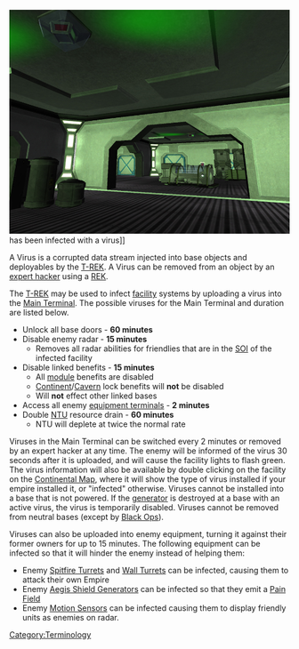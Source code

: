 ![](images/InfectedFacilityLighting.jpg "fig:InfectedFacilityLighting.jpg") has
been infected with a virus\]\]

A Virus is a corrupted data stream injected into base objects and
deployables by the [T-REK](T-REK.md "wikilink"). A Virus can be removed
from an object by an [expert hacker](Expert_Hacking.md "wikilink") using a
[REK](REK.md "wikilink").

The [T-REK](T-REK.md "wikilink") may be used to infect
[facility](facility.md "wikilink") systems by uploading a virus into the
[Main Terminal](Main_Terminal.md "wikilink"). The possible viruses for the
Main Terminal and duration are listed below.

- Unlock all base doors - **60 minutes**
- Disable enemy radar - **15 minutes**
  - Removes all radar abilities for friendlies that are in the
    [SOI](SOI.md "wikilink") of the infected facility
- Disable linked benefits - **15 minutes**
  - All [module](module.md "wikilink") benefits are disabled
  - [Continent](Continent.md "wikilink")/[Cavern](Cavern.md "wikilink")
    lock benefits will **not** be disabled
  - Will **not** effect other linked bases
- Access all enemy [equipment
  terminals](equipment_terminal.md "wikilink") - **2 minutes**
- Double [NTU](NTU.md "wikilink") resource drain - **60 minutes**
  - NTU will deplete at twice the normal rate

Viruses in the Main Terminal can be switched every 2 minutes or removed
by an expert hacker at any time. The enemy will be informed of the virus
30 seconds after it is uploaded, and will cause the facility lights to
flash green. The virus information will also be available by double
clicking on the facility on the [Continental
Map](Continental_Map.md "wikilink"), where it will show the type of virus
installed if your empire installed it, or "infected" otherwise. Viruses
cannot be installed into a base that is not powered. If the
[generator](generator.md "wikilink") is destroyed at a base with an active
virus, the virus is temporarily disabled. Viruses cannot be removed from
neutral bases (except by [Black Ops](Black_Ops.md "wikilink")).

Viruses can also be uploaded into enemy equipment, turning it against
their former owners for up to 15 minutes. The following equipment can be
infected so that it will hinder the enemy instead of helping them:

- Enemy [Spitfire Turrets](Spitfire_Turret.md "wikilink") and [Wall
  Turrets](Wall_Turret.md "wikilink") can be infected, causing them to
  attack their own Empire
- Enemy [Aegis Shield Generators](Aegis_Shield_Generator.md "wikilink")
  can be infected so that they emit a [Pain
  Field](Pain_Field.md "wikilink")
- Enemy [Motion Sensors](Motion_Sensor.md "wikilink") can be infected
  causing them to display friendly units as enemies on radar.

[Category:Terminology](Category:Terminology.md "wikilink")
